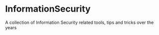 # InformationSecurity
A collection of Information Security related tools, tips and tricks over the years
